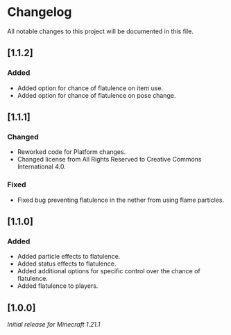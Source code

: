 # Changelog

All notable changes to this project will be documented in this file.

## [1.1.2]

### Added

- Added option for chance of flatulence on item use.
- Added option for chance of flatulence on pose change.

## [1.1.1]

### Changed

- Reworked code for Platform changes.
- Changed license from All Rights Reserved to Creative Commons International 4.0.

### Fixed

- Fixed bug preventing flatulence in the nether from using flame particles.

## [1.1.0]

### Added

- Added particle effects to flatulence.
- Added status effects to flatulence.
- Added additional options for specific control over the chance of flatulence.
- Added flatulence to players.

## [1.0.0]

_Initial release for Minecraft 1.21.1_